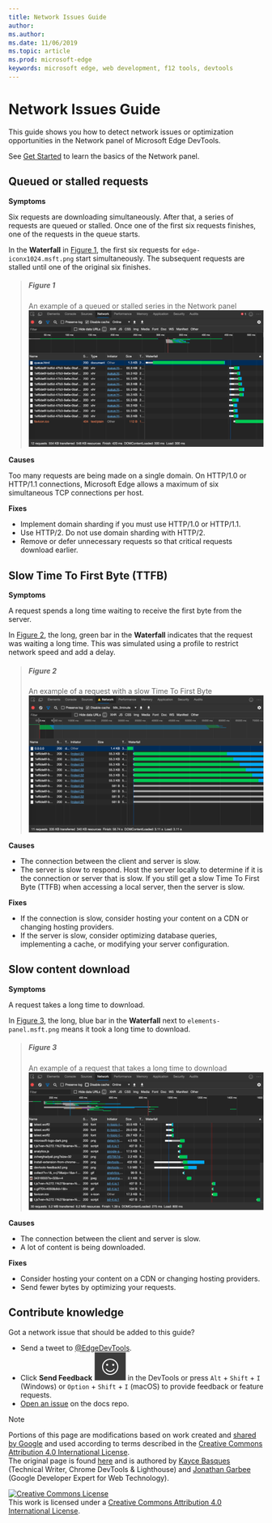 ```yaml
---
title: Network Issues Guide
author: 
ms.author: 
ms.date: 11/06/2019
ms.topic: article
ms.prod: microsoft-edge
keywords: microsoft edge, web development, f12 tools, devtools
---
```

<!-- Copyright Kayce Basques and Jonathan Garbee

   Licensed under the Apache License, Version 2.0 (the "License");
   you may not use this file except in compliance with the License.
   You may obtain a copy of the License at

       http://www.apache.org/licenses/LICENSE-2.0

   Unless required by applicable law or agreed to in writing, software
   distributed under the License is distributed on an "AS IS" BASIS,
   WITHOUT WARRANTIES OR CONDITIONS OF ANY KIND, either express or implied.
   See the License for the specific language governing permissions and
   limitations under the License.  -->





# Network Issues Guide   




This guide shows you how to detect network issues or optimization opportunities in the Network panel of Microsoft Edge DevTools.  

See [Get Started][NetworkPerformance] to learn the basics of the Network panel.  

## Queued or stalled requests   

**Symptoms**  

Six requests are downloading simultaneously.  After that, a series of requests are queued or stalled.  Once one of the first six requests finishes, one of the requests in the queue starts.  

In the **Waterfall** in [Figure 1](#figure-1), the first six requests for `edge-iconx1024.msft.png` start simultaneously.  The subsequent requests are stalled until one of the original six finishes.  

> ##### Figure 1  
> An example of a queued or stalled series in the Network panel  
> ![An example of a queued or stalled series in the Network panel][ImageStalled]  

**Causes**  

Too many requests are being made on a single domain.  On HTTP/1.0 or HTTP/1.1 connections, Microsoft Edge allows a maximum of six simultaneous TCP connections per host.  

**Fixes**  

*   Implement domain sharding if you must use HTTP/1.0 or HTTP/1.1.  
*   Use HTTP/2.  Do not use domain sharding with HTTP/2.  
*   Remove or defer unnecessary requests so that critical requests download earlier.  

## Slow Time To First Byte (TTFB)   

**Symptoms**  

A request spends a long time waiting to receive the first byte from the server.  

In [Figure 2](#figure-2), the long, green bar in the **Waterfall** indicates that the request was waiting a long time.  This was simulated using a profile to restrict network speed and add a delay.  

> ##### Figure 2  
> An example of a request with a slow Time To First Byte  
> ![An example of a request with a slow Time To First Byte][ImageSlowTimeToFirstByte]  

**Causes**  

*   The connection between the client and server is slow.  
*   The server is slow to respond.  Host the server locally to determine if it is the connection or server that is slow.  If you still get a slow Time To First Byte \(TTFB\) when accessing a local server, then the server is slow.  

**Fixes**  

*   If the connection is slow, consider hosting your content on a CDN or changing hosting providers.  
*   If the server is slow, consider optimizing database queries, implementing a cache, or modifying your server configuration.  

## Slow content download   

**Symptoms**  

A request takes a long time to download.  

In [Figure 3](#figure-3), the long, blue bar in the **Waterfall** next to `elements-panel.msft.png` means it took a long time to download.  

> ##### Figure 3  
> An example of a request that takes a long time to download  
> ![An example of a request that takes a long time to download][ImageSlowContentDownload]  

**Causes**  

*   The connection between the client and server is slow.  
*   A lot of content is being downloaded.  

**Fixes**  

*   Consider hosting your content on a CDN or changing hosting providers.  
*   Send fewer bytes by optimizing your requests.  

## Contribute knowledge  

Got a network issue that should be added to this guide?  

*   Send a tweet to [@EdgeDevTools][MicrosoftEdgeTweet].  
*   Click **Send Feedback** ![Send Feedback][ImageSendFeedbackIcon] in the DevTools or press `Alt` + `Shift` + `I` \(Windows\) or `Option` + `Shift` + `I` \(macOS\) to provide feedback or feature requests.  
*   [Open an issue][WebFundamentalsIssue] on the docs repo.  


 



<!-- image links -->  

[ImageSendFeedbackIcon]: images/smile-icon.msft.png  

[ImageStalled]: images/network-disabled-cache-resources-queue.msft.png "Figure 1: An example of a queued or stalled series in the Network panel"  
[ImageSlowTimeToFirstByte]: images/network-resources-using-dial-up-profile.msft.png "Figure 2: An example of a request with a slow Time To First Byte"  
[ImageSlowContentDownload]: images/network-resources-edge-devtools.msft.png "Figure 3: An example of a request that takes a long time to download"  

<!-- links -->  

[NetworkPerformance]: index.md "Inspect Network Activity In Microsoft Edge DevTools"  

[MicrosoftEdgeTweet]: https://twitter.com/intent/tweet?text=@EdgeDevTools%20[Network%20Issues%20Guide%20Suggestion]  
[WebFundamentalsIssue]: https://github.com/MicrosoftDocs/edge-developer/issues/new?title=%5BDevTools%20Network%20Issues%20Guide%20Suggestion%5D "New Issue - MicrosoftDocs/edge-developer"  

> [!NOTE]
> Portions of this page are modifications based on work created and [shared by Google][GoogleSitePolicies] and used according to terms described in the [Creative Commons Attribution 4.0 International License][CCA4IL].  
> The original page is found [here](https://developers.google.com/web/tools/chrome-devtools/network/issues) and is authored by [Kayce Basques][KayceBasques] \(Technical Writer, Chrome DevTools & Lighthouse\) and [Jonathan Garbee][JonathanGarbee] \(Google Developer Expert for Web Technology\).  

[![Creative Commons License][CCby4Image]][CCA4IL]  
This work is licensed under a [Creative Commons Attribution 4.0 International License][CCA4IL].  

[CCA4IL]: http://creativecommons.org/licenses/by/4.0  
[CCby4Image]: https://i.creativecommons.org/l/by/4.0/88x31.png  
[GoogleSitePolicies]: https://developers.google.com/terms/site-policies  
[KayceBasques]: https://developers.google.com/web/resources/contributors/kaycebasques  
[JonathanGarbee]: https://developers.google.com/web/resources/contributors/jonathangarbee
